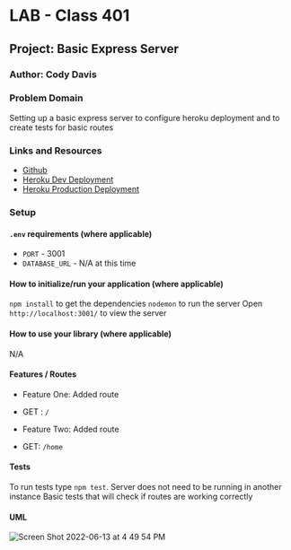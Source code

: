 # LAB - Class 401

## Project: Basic Express Server

### Author: Cody Davis

### Problem Domain
Setting up a basic express server to configure heroku deployment and to create tests for basic routes

### Links and Resources
- [Github](https://github.com/Cozhee/server-deployment-practice/pulls)
- [Heroku Dev Deployment](https://cody-server-deploy-dev.herokuapp.com/)
- [Heroku Production Deployment](https://cody-server-deploy-prod.herokuapp.com/)

### Setup

#### `.env` requirements (where applicable)
- `PORT` - 3001
- `DATABASE_URL` - N/A at this time

#### How to initialize/run your application (where applicable)
`npm install` to get the dependencies
`nodemon` to run the server
Open `http://localhost:3001/` to view the server

#### How to use your library (where applicable)
N/A

#### Features / Routes
- Feature One: Added route
- GET : `/`

- Feature Two: Added route
- GET: `/home`

#### Tests
To run tests type `npm test`. Server does not need to be running in another instance
Basic tests that will check if routes are working correctly

#### UML
![Screen Shot 2022-06-13 at 4 49 54 PM](https://user-images.githubusercontent.com/55909913/173465689-06d6edfb-264f-428f-a06b-968e7aeac577.png)
